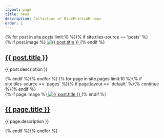 ```yaml
---
layout: page
title: news
description: Collection of BluePrintLAB news
order: 1
---
```


<section id="five">
{% for post in site.posts limit:10 %}{% if site.tiles-source == 'posts' %}
	<section class="spotlight">
		<div class="image">
			{% if post.image %}<a href="{{ post.url | relative_url }}" class="link">
				<picture>
					<source data-srcset="{{ "" | absolute_url }}/assets/images/{{ post.webp }}" type="image/webp">
					<source data-srcset="{{ "" | absolute_url }}/assets/images/{{ post.image }}" type="image/jpeg">
					<img data-src="{{ "" | absolute_url }}/assets/images/{{ post.image }}" class="lazyload" alt="{{ post.title }}">
				</picture>
			</a>{% endif %}
		</div>
		<div class="content">
			<h2><a href="{{ post.url | relative_url }}" class="link">{{ post.title }}</a></h2>
			<p>{{ post.description }}</p>
		</div>
	</section>
{% endif %}{% endfor %}
{% for page in site.pages limit:10 %}{% if site.tiles-source == 'pages' %}{% if page.layout == 'default' %}{% continue %}{% endif %}
	<section class="spotlight">
		<div class="image">
			{% if page.image %}<a href="{{ post.url | relative_url }}" class="link">
					<source data-srcset="{{ "" | absolute_url }}/assets/images/{{ post.webp }}" type="image/webp">
					<source data-srcset="{{ "" | absolute_url }}/assets/images/{{ post.image }}" type="image/jpeg">
					<img data-src="{{ "" | absolute_url }}/assets/images/{{ post.image }}" class="lazyload" alt="{{ post.title }}">
			</a>{% endif %}
		</div>
		<div class="content">
			<h2><a href="{{ page.url | relative_url }}" class="link">{{ page.title }}</a></h2>
			<p>{{ page.description }}</p>
		</div>
	</section>
{% endif %}{% endfor %}
</section>
